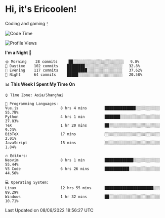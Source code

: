 # Hi, it's Ericoolen!
Coding and gaming！

<!--START_SECTION:waka-->
![Code Time](http://img.shields.io/badge/Code%20Time-315%20hrs%2059%20mins-blue)

![Profile Views](http://img.shields.io/badge/Profile%20Views-12-blue)

**I'm a Night 🦉** 

```text
🌞 Morning    28 commits     ██░░░░░░░░░░░░░░░░░░░░░░░   9.0% 
🌆 Daytime    102 commits    ████████░░░░░░░░░░░░░░░░░   32.8% 
🌃 Evening    117 commits    █████████░░░░░░░░░░░░░░░░   37.62% 
🌙 Night      64 commits     █████░░░░░░░░░░░░░░░░░░░░   20.58%

```


📊 **This Week I Spent My Time On** 

```text
⌚︎ Time Zone: Asia/Shanghai

💬 Programming Languages: 
Vue.js                   8 hrs 4 mins        ██████████████░░░░░░░░░░░   55.78% 
Python                   4 hrs 1 min         ███████░░░░░░░░░░░░░░░░░░   27.83% 
TeX                      1 hr 20 mins        ██░░░░░░░░░░░░░░░░░░░░░░░   9.23% 
BibTeX                   17 mins             ░░░░░░░░░░░░░░░░░░░░░░░░░   2.01% 
JavaScript               15 mins             ░░░░░░░░░░░░░░░░░░░░░░░░░   1.84%

🔥 Editors: 
Neovim                   8 hrs 1 min         █████████████░░░░░░░░░░░░   55.44% 
VS Code                  6 hrs 26 mins       ███████████░░░░░░░░░░░░░░   44.56%

💻 Operating System: 
Linux                    12 hrs 55 mins      ██████████████████████░░░   89.29% 
Windows                  1 hr 32 mins        ██░░░░░░░░░░░░░░░░░░░░░░░   10.71%

```


 Last Updated on 08/06/2022 18:56:27 UTC
<!--END_SECTION:waka-->

